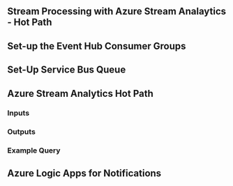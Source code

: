 ## Stream Processing with Azure Stream Analaytics - Hot Path

## Set-up the Event Hub Consumer Groups


## Set-Up Service Bus Queue


## Azure Stream Analytics Hot Path

### Inputs

### Outputs

### Example Query

## Azure Logic Apps for Notifications

